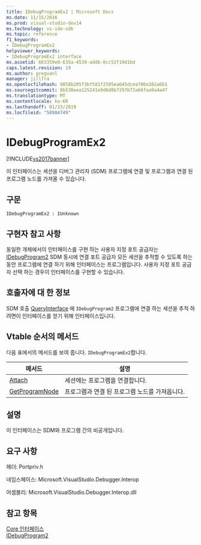 ```yaml
---
title: IDebugProgramEx2 | Microsoft Docs
ms.date: 11/15/2016
ms.prod: visual-studio-dev14
ms.technology: vs-ide-sdk
ms.topic: reference
f1_keywords:
- IDebugProgramEx2
helpviewer_keywords:
- IDebugProgramEx2 interface
ms.assetid: 663359ed-635a-4539-addb-0cc52f19d1bd
caps.latest.revision: 19
ms.author: gregvanl
manager: jillfra
ms.openlocfilehash: 9858b205f3bf581f2595ea645dcea700a382a6b1
ms.sourcegitcommit: 8b538eea125241e9d6d8b7297b72a66faa9a4a47
ms.translationtype: MT
ms.contentlocale: ko-KR
ms.lasthandoff: 01/23/2019
ms.locfileid: "58984749"
---
```

# <a name="idebugprogramex2"></a>IDebugProgramEx2
[!INCLUDE[vs2017banner](../../../includes/vs2017banner.md)]

이 인터페이스는 세션을 디버그 관리자 (SDM) 프로그램에 연결 및 프로그램과 연결 된 프로그램 노드를 가져올 수 있습니다.  
  
## <a name="syntax"></a>구문  
  
```  
IDebugProgramEx2 : IUnknown  
```  
  
## <a name="notes-for-implementers"></a>구현자 참고 사항  
 동일한 개체에서이 인터페이스를 구현 하는 사용자 지정 포트 공급자는 [IDebugProgram2](../../../extensibility/debugger/reference/idebugprogram2.md) SDM 동시에 연결 포트 공급자 모든 세션을 추적할 수 있도록 하는 동안 프로그램에 연결 하기 위해 인터페이스는 프로그램입니다. 사용자 지정 포트 공급자 선택 하는 경우이 인터페이스를 구현할 수 있습니다.  
  
## <a name="notes-for-callers"></a>호출자에 대 한 정보  
 SDM 호출 [QueryInterface](http://msdn.microsoft.com/library/62fce95e-aafa-4187-b50b-e6611b74c3b3) 에 `IDebugProgram2` 프로그램에 연결 하는 세션을 추적 하려면이 인터페이스를 얻기 위해 인터페이스입니다.  
  
## <a name="methods-in-vtable-order"></a>Vtable 순서의 메서드  
 다음 표에서의 메서드를 보여 줍니다. `IDebugProgramEx2`합니다.  
  
|메서드|설명|  
|------------|-----------------|  
|[Attach](../../../extensibility/debugger/reference/idebugprogramex2-attach.md)|세션에는 프로그램을 연결합니다.|  
|[GetProgramNode](../../../extensibility/debugger/reference/idebugprogramex2-getprogramnode.md)|프로그램과 연결 된 프로그램 노드를 가져옵니다.|  
  
## <a name="remarks"></a>설명  
 이 인터페이스는 SDM와 프로그램 간의 비공개입니다.  
  
## <a name="requirements"></a>요구 사항  
 헤더: Portpriv.h  
  
 네임스페이스: Microsoft.VisualStudio.Debugger.Interop  
  
 어셈블리: Microsoft.VisualStudio.Debugger.Interop.dll  
  
## <a name="see-also"></a>참고 항목  
 [Core 인터페이스](../../../extensibility/debugger/reference/core-interfaces.md)   
 [IDebugProgram2](../../../extensibility/debugger/reference/idebugprogram2.md)
